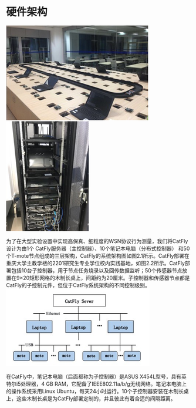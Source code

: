 # 硬件架构




![平台硬件架构](..\附件\image4.jpg)![服务器](..\附件\image8.jpeg)

为了在大型实验设置中实现高保真、细粒度的WSN协议行为测量，我们将CatFly设计为由1个 CatFly服务器（主控制器）、10个笔记本电脑（分布式控制器） 和50个T-mote节点组成的三层架构，CatFly的系统架构图如图2.1所示。CatFly部署在重庆大学主教学楼的2201研究生专业学位校内实践基地，如图2.2所示。CatFly部署包括10台子控制器，用于节点任务烧录以及回传数据监听；50个传感器节点放置在9×20矩形网格的木制长桌上，间距约为20厘米。子控制器和传感器节点都是CatFly的子控制元件，但位于CatFly系统架构的不同控制级别。
![系统硬件拓扑图](..\附件\image3.jpg)

在CatFly中，笔记本电脑（后面都称为子控制器）是ASUS X454L型号，具有英特尔i5处理器，4 GB RAM，它配备了IEEE802.11a/b/g无线网络。笔记本电脑上的操作系统采用Linux Ubuntu，每天24小时运行。10个子控制器安装在木制长桌上，这些木制长桌是为CatFly部署定制的，并且彼此有着合适的间隔距离。

